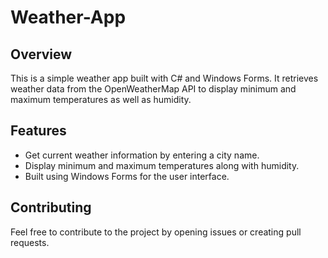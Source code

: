 # Weather-App

## Overview

This is a simple weather app built with C# and Windows Forms. It retrieves weather data from the OpenWeatherMap API to display minimum and maximum temperatures as well as humidity.

## Features

- Get current weather information by entering a city name.
- Display minimum and maximum temperatures along with humidity.
- Built using Windows Forms for the user interface.

## Contributing

Feel free to contribute to the project by opening issues or creating pull requests.
